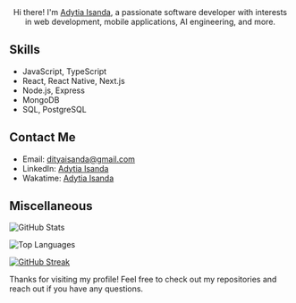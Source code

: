 <div align="center">  
  Hi there! I'm <a href="https://github.com/daditsan">Adytia Isanda</a>, a passionate software developer with interests in web development, mobile applications, AI engineering, and more.
</div>

<!--- ## 🚀 Projects

- **[Project 1](https://github.com/your-username/project1)**: A brief description of what this project does.
- **[Project 2](https://github.com/your-username/project2)**: A brief description of what this project does.

--->

## Skills

- JavaScript, TypeScript
- React, React Native, Next.js
- Node.js, Express
- MongoDB
- SQL, PostgreSQL

## Contact Me

- Email: [dityaisanda@gmail.com](mailto:dityaisanda@gmail.com)
- LinkedIn: [Adytia Isanda](www.linkedin.com/in/adytia-isanda-441a8a232)
- Wakatime: [Adytia Isanda](https://wakatime.com/@daditsan)
  
## Miscellaneous

![GitHub Stats](https://github-readme-stats.vercel.app/api?username=daditsan&show_icons=true&theme=radical)

![Top Languages](https://github-readme-stats.vercel.app/api/top-langs/?username=daditsan&layout=compact&theme=radical)

[![GitHub Streak](https://streak-stats.demolab.com/?user=daditsan&theme=dark&hide_border=true)](https://git.io/streak-stats)

Thanks for visiting my profile! Feel free to check out my repositories and reach out if you have any questions.
